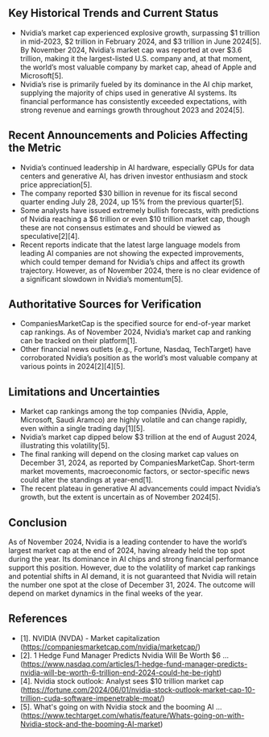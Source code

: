 ## Key Historical Trends and Current Status

- Nvidia’s market cap experienced explosive growth, surpassing $1 trillion in mid-2023, $2 trillion in February 2024, and $3 trillion in June 2024[5]. By November 2024, Nvidia’s market cap was reported at over $3.6 trillion, making it the largest-listed U.S. company and, at that moment, the world’s most valuable company by market cap, ahead of Apple and Microsoft[5].
- Nvidia’s rise is primarily fueled by its dominance in the AI chip market, supplying the majority of chips used in generative AI systems. Its financial performance has consistently exceeded expectations, with strong revenue and earnings growth throughout 2023 and 2024[5].

## Recent Announcements and Policies Affecting the Metric

- Nvidia’s continued leadership in AI hardware, especially GPUs for data centers and generative AI, has driven investor enthusiasm and stock price appreciation[5].
- The company reported $30 billion in revenue for its fiscal second quarter ending July 28, 2024, up 15% from the previous quarter[5].
- Some analysts have issued extremely bullish forecasts, with predictions of Nvidia reaching a $6 trillion or even $10 trillion market cap, though these are not consensus estimates and should be viewed as speculative[2][4].
- Recent reports indicate that the latest large language models from leading AI companies are not showing the expected improvements, which could temper demand for Nvidia’s chips and affect its growth trajectory. However, as of November 2024, there is no clear evidence of a significant slowdown in Nvidia’s momentum[5].

## Authoritative Sources for Verification

- CompaniesMarketCap is the specified source for end-of-year market cap rankings. As of November 2024, Nvidia’s market cap and ranking can be tracked on their platform[1].
- Other financial news outlets (e.g., Fortune, Nasdaq, TechTarget) have corroborated Nvidia’s position as the world’s most valuable company at various points in 2024[2][4][5].

## Limitations and Uncertainties

- Market cap rankings among the top companies (Nvidia, Apple, Microsoft, Saudi Aramco) are highly volatile and can change rapidly, even within a single trading day[1][5].
- Nvidia’s market cap dipped below $3 trillion at the end of August 2024, illustrating this volatility[5].
- The final ranking will depend on the closing market cap values on December 31, 2024, as reported by CompaniesMarketCap. Short-term market movements, macroeconomic factors, or sector-specific news could alter the standings at year-end[1].
- The recent plateau in generative AI advancements could impact Nvidia’s growth, but the extent is uncertain as of November 2024[5].

## Conclusion

As of November 2024, Nvidia is a leading contender to have the world’s largest market cap at the end of 2024, having already held the top spot during the year. Its dominance in AI chips and strong financial performance support this position. However, due to the volatility of market cap rankings and potential shifts in AI demand, it is not guaranteed that Nvidia will retain the number one spot at the close of December 31, 2024. The outcome will depend on market dynamics in the final weeks of the year.

## References

- [1]. NVIDIA (NVDA) - Market capitalization (https://companiesmarketcap.com/nvidia/marketcap/)
- [2]. 1 Hedge Fund Manager Predicts Nvidia Will Be Worth $6 ... (https://www.nasdaq.com/articles/1-hedge-fund-manager-predicts-nvidia-will-be-worth-6-trillion-end-2024-could-he-be-right)
- [4]. Nvidia stock outlook: Analyst sees $10 trillion market cap (https://fortune.com/2024/06/01/nvidia-stock-outlook-market-cap-10-trillion-cuda-software-impenetrable-moat/)
- [5]. What's going on with Nvidia stock and the booming AI ... (https://www.techtarget.com/whatis/feature/Whats-going-on-with-Nvidia-stock-and-the-booming-AI-market)